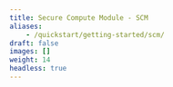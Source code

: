 ```yaml
---
title: Secure Compute Module - SCM 
aliases:
    - /quickstart/getting-started/scm/
draft: false
images: []
weight: 14
headless: true
---
```


